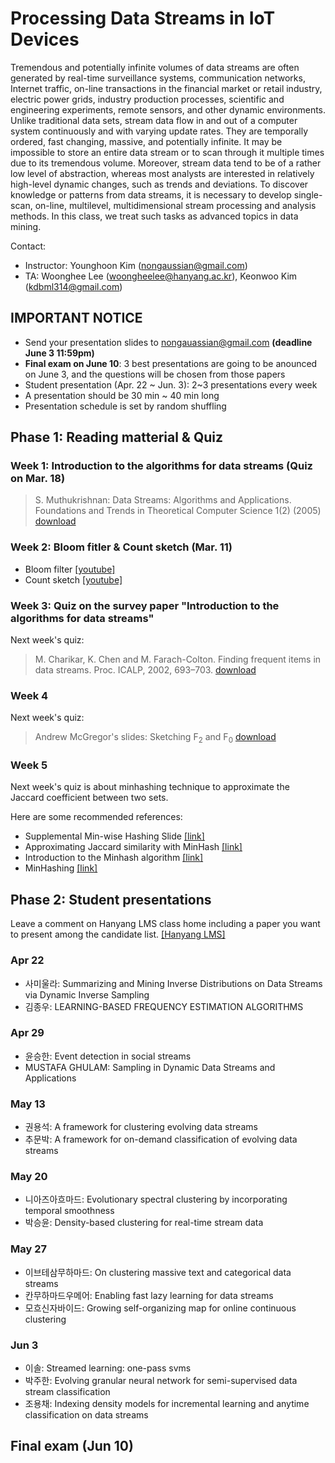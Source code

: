 # Processing Data Streams in IoT Devices

Tremendous and potentially infinite volumes of data streams are often generated by real-time surveillance systems, communication networks, Internet traffic, on-line transactions in the financial market or retail industry, electric power grids, industry production processes, scientific and engineering experiments, remote sensors, and other dynamic environments. Unlike traditional data sets, stream data flow in and out of a computer system continuously and with varying update rates. They are temporally ordered, fast changing, massive, and potentially infinite. It may be impossible to store an entire data stream or to scan through it multiple times due to its tremendous volume. Moreover, stream data tend to be of a rather low level of abstraction, whereas most analysts are interested in relatively high-level dynamic changes, such as trends and deviations. To discover knowledge or patterns from data streams, it is necessary to develop single-scan, on-line, multilevel, multidimensional stream processing and analysis methods. In this class, we treat such tasks as advanced topics in data mining.

Contact:
* Instructor: Younghoon Kim (nongaussian@gmail.com)
* TA: Woonghee Lee (woongheelee@hanyang.ac.kr), Keonwoo Kim (kdbml314@gmail.com)

## IMPORTANT NOTICE
* Send your presentation slides to nongauassian@gmail.com **(deadline June 3 11:59pm)**
* **Final exam on June 10**: 3 best presentations are going to be anounced on June 3, and the questions will be chosen from those papers
* Student presentation (Apr. 22 ~ Jun. 3): 2~3 presentations every week
* A presentation should be 30 min ~ 40 min long
* Presentation schedule is set by random shuffling

## Phase 1: Reading matterial & Quiz

### Week 1: Introduction to the algorithms for data streams (Quiz on Mar. 18)

> S. Muthukrishnan:
> Data Streams: Algorithms and Applications. Foundations and Trends in Theoretical Computer Science 1(2) (2005)
> [download](https://infolab.usc.edu/csci599/Fall2003/Data%20Streams/Data%20streams%20algorithms%20and%20applications.pdf)

### Week 2: Bloom fitler & Count sketch (Mar. 11)

* Bloom filter [[youtube]](https://www.youtube.com/watch?v=Bay3X9PAX5k)
* Count sketch [[youtube]](https://www.youtube.com/watch?v=ibxXO-b14j4&t=67s)

### Week 3: Quiz on the survey paper "Introduction to the algorithms for data streams"

Next week's quiz:

> M. Charikar, K. Chen and M. Farach-Colton. Finding frequent items in data streams. Proc. ICALP, 2002, 693–703.
> [download](https://www.cs.rutgers.edu/~farach/pubs/FrequentStream.pdf)

### Week 4

Next week's quiz:

> Andrew McGregor's slides: Sketching F<sub>2</sub> and F<sub>0</sub> [download](https://people.cs.umass.edu/~mcgregor/711S12/lec-1-2.pdf)

### Week 5

Next week's quiz is about minhashing technique to approximate the Jaccard coefficient between two sets.

Here are some recommended references:

* Supplemental Min-wise Hashing Slide [[link]](https://web.stanford.edu/class/archive/cs/cs276a/cs276a.1032/handouts/minhash-6in1.pdf)
* Approximating Jaccard similarity with MinHash [[link]](https://aksakalli.github.io/2016/03/01/jaccard-similarity-with-minhash.html)
* Introduction to the Minhash algorithm [[link]](http://www.tonicebrian.com/posts/2013/03/11/introduction-to-the-minhash-algorithm.html)
* MinHashing [[link]](https://moultano.wordpress.com/2018/11/08/minhashing-3kbzhsxyg4467-6/)

## Phase 2: Student presentations

Leave a comment on Hanyang LMS class home including a paper you want to present among the candidate list. [[Hanyang LMS]](https://learn.hanyang.ac.kr/ultra/courses/_13996_1/outline)

### Apr 22
* 사미울라: Summarizing and Mining Inverse Distributions on Data Streams via Dynamic Inverse Sampling
* 김종우: LEARNING-BASED FREQUENCY ESTIMATION ALGORITHMS

### Apr 29
* 윤승한: Event detection in social streams
* MUSTAFA GHULAM: Sampling in Dynamic Data Streams and Applications

### May 13
* 권용석: A framework for clustering evolving data streams
* 추문박: A framework for on-demand classification of evolving data streams

### May 20
* 니아즈아흐마드: Evolutionary spectral clustering by incorporating temporal smoothness
* 박승윤: Density-based clustering for real-time stream data

### May 27
* 이브테삼무하마드: On clustering massive text and categorical data streams
* 칸무하마드우메어: Enabling fast lazy learning for data streams
* 모흐신자바이드: Growing self-organizing map for online continuous clustering

### Jun 3
* 이솔: Streamed learning: one-pass svms
* 박주한: Evolving granular neural network for semi-supervised data stream classification
* 조용채: Indexing density models for incremental learning and anytime classification on data streams

## Final exam (Jun 10)
